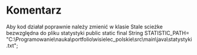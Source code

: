 # Komentarz
Aby kod działał poprawnie należy zmienić w klasie Stale scieżke bezwzględna do pliku statystyki
public static final  String STATISTIC_PATH= "C:\\Programowanie\\nauka\\portfolio\\wisielec_polskie\\src\\main\\java\\statystyki.txt";
